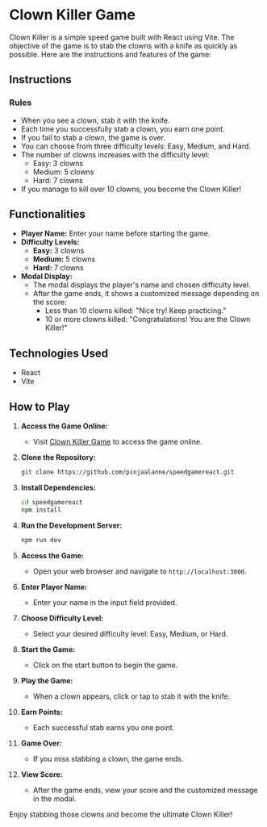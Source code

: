 # Clown Killer Game

Clown Killer is a simple speed game built with React using Vite. The objective of the game is to stab the clowns with a knife as quickly as possible. Here are the instructions and features of the game:

## Instructions

### Rules
- When you see a clown, stab it with the knife.
- Each time you successfully stab a clown, you earn one point.
- If you fail to stab a clown, the game is over.
- You can choose from three difficulty levels: Easy, Medium, and Hard.
- The number of clowns increases with the difficulty level:
  - Easy: 3 clowns
  - Medium: 5 clowns
  - Hard: 7 clowns
- If you manage to kill over 10 clowns, you become the Clown Killer!

## Functionalities

- **Player Name:** Enter your name before starting the game.
- **Difficulty Levels:**
  - **Easy:** 3 clowns
  - **Medium:** 5 clowns
  - **Hard:** 7 clowns
- **Modal Display:**
  - The modal displays the player's name and chosen difficulty level.
  - After the game ends, it shows a customized message depending on the score:
    - Less than 10 clowns killed: "Nice try! Keep practicing."
    - 10 or more clowns killed: "Congratulations! You are the Clown Killer!"

## Technologies Used

- React
- Vite

## How to Play

1. **Access the Game Online:**
    - Visit [Clown Killer Game](https://pa-clownkiller.netlify.app/) to access the game online.

2. **Clone the Repository:**
    ```bash
    git clone https://github.com/pinjaalanne/speedgamereact.git
    ```

3. **Install Dependencies:**
    ```bash
    cd speedgamereact
    npm install
    ```

4. **Run the Development Server:**
    ```bash
    npm run dev
    ```

5. **Access the Game:**
    - Open your web browser and navigate to `http://localhost:3000`.
    
6. **Enter Player Name:**
    - Enter your name in the input field provided.
    
7. **Choose Difficulty Level:**
    - Select your desired difficulty level: Easy, Medium, or Hard.
    
8. **Start the Game:**
    - Click on the start button to begin the game.
    
9. **Play the Game:**
    - When a clown appears, click or tap to stab it with the knife.
    
10. **Earn Points:**
    - Each successful stab earns you one point.
    
11. **Game Over:**
    - If you miss stabbing a clown, the game ends.
    
12. **View Score:**
    - After the game ends, view your score and the customized message in the modal.

Enjoy stabbing those clowns and become the ultimate Clown Killer!